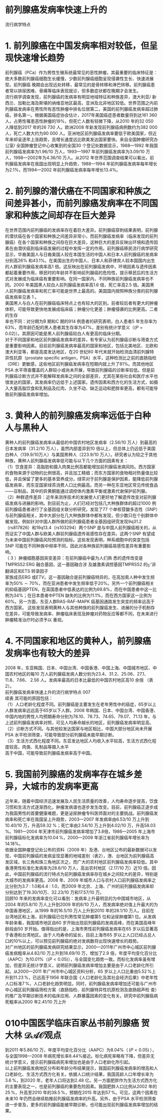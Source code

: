 # 前列腺癌发病率快速上升的  
流行病学特点  
# 1. 前列腺癌在中国发病率相对较低，但呈现快速增长趋势  
前列腺癌（PCa）作为男性生殖系统最常见的恶性肿瘤，其最重要的临床特征是：绝大多数前列腺癌细胞生长缓慢，少数前列腺癌细胞呈现侵袭性生长、快速进展型。前列腺癌 晚期会出现远处转移，最常见的是骨转移和淋巴转移。前列腺癌患者常以排尿困难、骨痛等临床表现就诊，但多数症状都在晚期才会发生。  
流行病学调查发现，前列腺癌的发病率有明显地域特征和种族差异，澳大利亚/ 新西兰、加勒比海及斯堪的纳维亚地区最高，亚洲及北非地区较低。世界范围之内前列腺癌发病率在男性所有恶性肿瘤中排名位居第二，美国的前列腺癌发病率超过肺癌，排名第一。根据美国癌症协会估计，2017年美国癌症患者数量将到达161 360 人，占男性罹患恶性肿瘤的$19\%$，但死亡人数有轻微下降，从2010 年的32 050 人降低到2017 年的26 730 人。欧洲2008 年新发现前列腺癌病例数约为382 000 人，死亡人数大约为90 000 人。亚洲地区前列腺癌发病率要低于欧美国家，但近年来却呈逐年上涨趋势，且增长速度远比欧美发达国家要快。来自全国肿瘤研究办公室/ 全国肿瘤登记中心收集到的全国30 个登记处数据显示，1988—1992 年我国前列腺癌发病率为1.96/10 万人，1993—1997 年前列腺癌发病率为3.09/10 万人，1998—2002年为$4.36/10$ 万人。从2012 年世界范围调查结果可以看出，前列腺癌发病率在我国出现明显上升趋势，1988—1994 年前列腺癌发病率每年增长为$2.1\%$，而1994—2002 年前列腺癌发病率每年增长$13.4\%$。  
# 2. 前列腺的潜伏癌在不同国家和种族之间差异甚小，而前列腺癌发病率在不同国家和种族之间却存在巨大差异  
在世界范围内前列腺癌的发病率存在着巨大差异。前列腺癌穿刺结果表明，前列腺的潜伏癌在各个国家和种族之间差异非常小，而前列腺癌发病率（临床发现的前列腺癌）在各个国家和种族之间存在巨大差异，这种巨大的差异反映出环境和遗传因素在由潜伏癌到临床癌发展的过程中发挥一定的作用。前列腺癌移民流行病学研究显示，华裔美国人与日裔美国人较在本国生活的中国人和日本人前列腺癌的发病率分别高$26\%$ 和$43.1\%$。在美国出生的中国人、日本人和菲律宾人较本国国内出生的人群前列腺癌发病率高1 倍。这反映出在前列腺癌发病中，环境因素与遗传因素都起着重要作用，移民时的年龄并不影响前列腺癌的危险性，提示移民后的生活方式对发展成为临床癌有重要影响。在同一国家内，不同种族前列腺癌发病率也不同。2000 年美国黑人较白人前列腺癌发病率高1.6 倍，死亡率高2.5 倍。美国黑人前列腺癌发病率和死亡率可能是世界上最高的。美国国内按照种族分类的前列腺癌发病率见表 1 。  
美国黑人与白人在前列腺癌临床特点上也有较大的区别。前者较后者有更大的肿瘤体积，可能导致更快地发展成临床癌；肿瘤分化更差；肿瘤侵袭的比例更高。二者的生存  
率也不同：对分期为B 期和C 期的914 例患者的研究表明，白人患者5 年生存率为$63\%$，而年龄匹配的黑人患者其生存率为$47\%$，差别有统计学意义（$(P{=}0.02)$）。其原因可能是黑人前列腺癌较白人有更高的临床分期。  
对于不同国家和地区前列腺癌发病率的差异，有专家认为前列腺癌诊断与筛查方式是重要影响因素。目前前列腺癌发病率最高的国家和地区，包括北美地区、北欧和澳大利亚等，都是高度发达地区，在20 世纪80 年代末就开始检测血清前列腺特异性抗原（prostate speciﬁc antigen，PSA）水平，这种检测比之前的直肠指检（DRE）更敏感，这些地区前列腺癌发病率在短期内就上升了$81\%$。而其他地区PSA 水平筛查覆盖的人群较小或尚未开展，导致前列腺癌的诊断率较低。但是前列腺癌诊断方式并不能解释发病率之间的全部差异，尤其在某些社会和医疗水平也很发达的国家，其发病率仍远低于上述国家。遗传因素和西方化的生活方式，如摄入大量高脂饮食和乳制品及红肉，久坐不动、缺乏运动和肥胖率更高，都有可能导致前列腺癌发病率增加。  
# 3. 黄种人的前列腺癌发病率远低于白种人与黑种人  
黄种人的前列腺癌发病率从最低的中国农村地区发病率（2.56/10 万人）到最高的日本发病率（31.2/10 万人），虽然内部差异到10 倍以上，但总体上仍远低于美国白种人（139.9/10万人）与美国黑种人（223.9/10 万人）。研究者认为较之于其他种族，黄种人前列腺癌发病率低可能与以下几个方面的因素有关：  
（1）饮食差异：高脂肪和摄入肉类比例高都能增加前列腺癌发病风险。西方国家的食物来源于动物的比例很高，并且加工精细；而东方国家的食物相对热量值比较低，并且保留了更多的基本营养成分。绿茶对于前列腺是保护因素，能降低前列腺癌发病率，而东亚国家绿茶消费人口比例最高。而另一种在东亚地区常见传统食品——豆制品，其中的异黄酮能通过调控体内激素平衡或激素代谢保护前列腺。  
（2）种群遗传差异：近年来测序技术的发展使人们更好地了解遗传改变对前列腺癌发病与进展的影响。到目前为止，人们已经对包括几大种族群体的超过1000 例前列腺癌患者进行了全基因组关联分析研究，发现了77 个单核苷酸多态性（SNP）与前列腺癌相关，其中大部分在几大种族群体中都有发现，但少数只在个别群体中被发现。例如针对中国人群所做的前列腺癌患者全基因组研究发现9q31.2（rs817826）和19q13.4（rs103294）两个SNP 是与中国人前列腺癌相关的，从而证实了中国人群与欧美人群前列腺癌遗传易感性存在差异。这两个SNP 有望成为未来中国前列腺癌风险预测的指标。这些发现表明，种系细胞中的突变包括SNP 可能在不同种族中频率不同，因此对各种族前列腺癌易感性差异有重要影响。  
（ 3 ）肿瘤细胞基因突变差异：在前列腺癌中最为人们熟 悉的遗传改变是 TMPRSS2:ERG  融合基因，这一基因融合涉 及雄激素调控基因TMPRSS2 的$_5\mathrm{{}}^{,}$’非翻译区和ETS 转录因子  
家族成员ERG 或$E T V$。这一基因融合是前列腺癌特异的，在高加索人种中发生频率为$50\%\sim70\%$，而在亚洲患者中发生频率低于$20\%$。另外一个前列腺癌相关的抑癌基因PTEN，在英国患者中低表达的比例为$69.8\%$，而在中国患者中这一比例为$34\%$；在日本患者中PTEN 缺失的比例为$11.1\%$，而在西方国家这一比例为$60\%$。另一方面，东亚人群RAS-RAF-MAPK  癌基因通路发生突变的频率远高于西方国家。 这些发现表明黄种人与其他种族的前列腺癌发生、进展的分子机制存在差异，可能导致发病率、肿瘤临床表现及肿瘤对药物反应等都不同，在未来进行肿瘤精准治疗时必须予以 重视。  
# 4. 不同国家和地区的黄种人，前列腺癌发病率也有较大的差异  
2008 年，东亚韩国、日本、中国台湾、中国香港、中国上海、中国城市地区、中国农村地区的每10 万人前列腺癌发病人数分别为23.4、31.2、25.06、27.1、11.8、7.66、
2.56 人。发病率最高的日本比最低的中国农村地区高10 余倍 
（表2）。  
前列腺癌发病率快速上升的流行病学特点 007  
续表
其可能的原因包括：  
（1）人口老龄化程度不同。前列腺癌是主要发生在老年男性中的癌症，65岁以上人群发病率远远高于65岁以下人群。2008 年韩国、日本、中国台湾、中国香港、中国内地的男性人均预期寿命分别为78.10、78.73、74.65、79.07、71.13 年，与上述前列腺癌发病率对照，可见人均寿命越长的地区，前列腺癌发病率明显高。  
（2）诊断方式不同。与其他较发达国家与地区相比，中国大部分地区尚未开展PSA 水平检测筛查，可能导致部分前列腺癌未能早期诊断。  
（3）生活方式西化程度不同。东亚发达地区人均收入水平较高，生活方式西化程度较高，肉类、乳制品等摄入水平  
高于中国，可能导致前列腺癌发病率高于中国。  
# 5. 我国前列腺癌的发病率存在城乡差异，大城市的发病率更高  
近年来，随着中国经济迅速发展及人民生活质量的改善，人均寿命逐步提高，饮食习惯和生活方式逐渐西化，肿瘤发病谱也逐步发生改变。目前，前列腺癌正逐步成为我国男性的首要健康难题，更是泌尿肿瘤专科医师面对的主要挑战。前列腺癌发病率和死亡率在我国呈上升趋势，2003—2007 年发病率由6.53/10 万上升到10.40/10 万，升高$59.32\;\%$；死亡率由2.54/10 万上升到4.02/10 万，升高$58.03\,\%$。1981—2004 年天津市前列腺癌发病率增加了3.8倍，1986—2005 年上海市前列腺癌标化发病率为$10.04\,\%$，2000—2009 年浙江省前列腺癌年增长率为$14.18\%$。  
依据全国肿瘤登记处公布的资料（2009 年）及港、台地区公布的最新数据可以发现，中国前列腺癌的发病呈现显著的地域差别（表2），港、台地区为前列腺癌高发区域，长三角和珠三角地区次之，而广大的农村地区前列腺癌发病率较低。其中香港男性标准化发病率为28.6/10 万人，高出农村地区（2.17/10 万）近10 倍。因此，中国前列腺癌的流行特点为前列腺癌发病率存在城乡之间较大的差异，特别是大城市的发病率更高。2008 年、2009 年城市人口与农村人口前列腺癌发病率之比分别为$3.7~:~1.0$和$4.4~:~1.0$，而2009 年北京、上海、广州的前列腺癌发病率却分别达到了19.30/10万、32.23/10 万和17.57/10 万。  
回顾10 年来的发病率变化可以看到：发病率上升最明显的为中国城市地区，从2004 年的5.8/10 万人上升到2009 年的8/10 万人，而发病率绝对值上升最大的为中国香港地区，从1999 年的16.5/10 万人上升到2010 年的28.1/10 万人。目前在台湾地区和上海，前列腺癌已位列男性常见肿瘤第5 位和泌尿肿瘤第1 位。从发病年龄来看，我国城市地区自60 岁开始出现前列腺癌的发病高峰，而在美国高峰年龄段由50 岁开始。值得指出的是，上海市男性前列腺癌发病率在65 岁以后显著高于香港和台湾地区。由于人均寿命的延长，目前上海市65 岁以上人口已经占总人口的$10\%$以上，可以预见前列腺癌的绝对发病数将出现快速增长的趋势。  
对广州地区的前列腺癌发病研究结果显示，2000—2011年广州市中心城区前列腺癌发病粗率从4.82/10 万上升到18.69/10 万，增加了2.9 倍，年度平均变化百分比（AAPC）为$10.01\%$（$(P<0.05)$），与全国变化趋势一致。而标化发病率虽有增加，但差异无统计学意义，说明前列腺癌发病率增加主要是由于人口老龄化所引起。从2000—2011 年广州市中心城区资料分析，65 岁以上人口比重由$5.52\,\%$上升到$11.23\,\%$，已远高于1956 年联合国《人口老龄化及其社会经济后果》中老年性人口标准$7\,\%$，人口老龄化趋势明显。同时，前列腺癌发病率增加还可能与广州市中心城区前列腺癌筛检方案（直肠指检、前列腺特异性抗原检测及直肠超声检 查）的推广及早期诊断技术的临床应用、人群暴露因素的变化有关。研究中前列腺癌病死粗率从2000 年2.41/10 万上升  
# 010中国医学临床百家丛书前列腺癌 贺大林 $\mathcal{D A O}$观点  
到2011 年5.86/10 万，年度平均变化百分比（AAPC）为$8.04\%$（$\!\!\left(P<0.05\right)\!\!$），与全国1998—2008 年病死增长率$8.44\%$接近。标化病死率略有下降，但差异无统计学意义，提示前列腺癌病死率增加也是由于人口老龄化所引起。  
以上前列腺癌发病地区分布和年龄分布结果提示，我国前列腺癌发病率的增高和人口老龄化、生活方式西方化有关。依据人口统计结果，我国高龄人口年增长率为$3.6\,\%$，到2020 年，老年人口将达到2.48 亿。另一方面肥胖作为生活方式西方化的主要表现之一，也是前列腺癌的重要危险因素。我国肥胖人口比例从2002 年的$25\,\%$，升高至2010 年的$38.5\,\%$，预期在2015 年达到$57\,\%$。可见，这两个因素在未来10 年仍然会继续助推前列腺癌发病率的升高。另外，由于PSA 水平检测筛查进一步普及，更多的前列腺癌能被早期诊断，也可能出现前列腺癌发病率增加的结果。  
